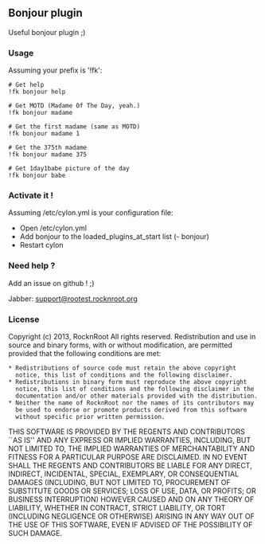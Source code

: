 ## Bonjour plugin

Useful bonjour plugin ;)

### Usage

Assuming your prefix is '!fk':

    # Get help
    !fk bonjour help

    # Get MOTD (Madame Of The Day, yeah.)
    !fk bonjour madame

    # Get the first madame (same as MOTD)
    !fk bonjour madame 1

    # Get the 375th madame
    !fk bonjour madame 375

    # Get 1day1babe picture of the day
    !fk bonjour babe

### Activate it !

Assuming /etc/cylon.yml is your configuration file:

* Open /etc/cylon.yml
* Add bonjour to the loaded_plugins_at_start list (- bonjour)
* Restart cylon

### Need help ?

Add an issue on github ! ;)

Jabber: support@rootest.rocknroot.org

### License

Copyright (c) 2013, RocknRoot
All rights reserved.
Redistribution and use in source and binary forms, with or without
modification, are permitted provided that the following conditions are met:

    * Redistributions of source code must retain the above copyright
      notice, this list of conditions and the following disclaimer.
    * Redistributions in binary form must reproduce the above copyright
      notice, this list of conditions and the following disclaimer in the
      documentation and/or other materials provided with the distribution.
    * Neither the name of RocknRoot nor the names of its contributors may
      be used to endorse or promote products derived from this software
      without specific prior written permission.

THIS SOFTWARE IS PROVIDED BY THE REGENTS AND CONTRIBUTORS ``AS IS'' AND ANY
EXPRESS OR IMPLIED WARRANTIES, INCLUDING, BUT NOT LIMITED TO, THE IMPLIED
WARRANTIES OF MERCHANTABILITY AND FITNESS FOR A PARTICULAR PURPOSE ARE
DISCLAIMED. IN NO EVENT SHALL THE REGENTS AND CONTRIBUTORS BE LIABLE FOR ANY
DIRECT, INDIRECT, INCIDENTAL, SPECIAL, EXEMPLARY, OR CONSEQUENTIAL DAMAGES
(INCLUDING, BUT NOT LIMITED TO, PROCUREMENT OF SUBSTITUTE GOODS OR SERVICES;
LOSS OF USE, DATA, OR PROFITS; OR BUSINESS INTERRUPTION) HOWEVER CAUSED AND
ON ANY THEORY OF LIABILITY, WHETHER IN CONTRACT, STRICT LIABILITY, OR TORT
(INCLUDING NEGLIGENCE OR OTHERWISE) ARISING IN ANY WAY OUT OF THE USE OF THIS
SOFTWARE, EVEN IF ADVISED OF THE POSSIBILITY OF SUCH DAMAGE.

